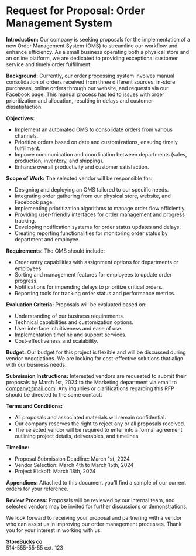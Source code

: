 # Request for Proposal: Order Management System

**Introduction:**
Our company is seeking proposals for the implementation of a new Order Management System (OMS) to streamline our workflow and enhance efficiency. As a small business operating both a physical store and an online platform, we are dedicated to providing exceptional customer service and timely order fulfillment.

**Background:**
Currently, our order processing system involves manual consolidation of orders received from three different sources: in-store purchases, online orders through our website, and requests via our Facebook page. This manual process has led to issues with order prioritization and allocation, resulting in delays and customer dissatisfaction.

**Objectives:**
- Implement an automated OMS to consolidate orders from various channels.
- Prioritize orders based on date and customizations, ensuring timely fulfillment.
- Improve communication and coordination between departments (sales, production, inventory, and shipping).
- Enhance overall productivity and customer satisfaction.

**Scope of Work:**
The selected vendor will be responsible for:
- Designing and deploying an OMS tailored to our specific needs.
- Integrating order gathering from our physical store, website, and Facebook page.
- Implementing prioritization algorithms to manage order flow efficiently.
- Providing user-friendly interfaces for order management and progress tracking.
- Developing notification systems for order status updates and delays.
- Creating reporting functionalities for monitoring order status by department and employee.

**Requirements:**
The OMS should include:
- Order entry capabilities with assignment options for departments or employees.
- Sorting and management features for employees to update order progress.
- Notifications for impending delays to prioritize critical orders.
- Reporting tools for tracking order status and performance metrics.

**Evaluation Criteria:**
Proposals will be evaluated based on:
- Understanding of our business requirements.
- Technical capabilities and customization options.
- User interface intuitiveness and ease of use.
- Implementation timeline and support services.
- Cost-effectiveness and scalability.

**Budget:**
Our budget for this project is flexible and will be discussed during vendor negotiations. We are looking for cost-effective solutions that align with our business needs.

**Submission Instructions:**
Interested vendors are requested to submit their proposals by March 1st, 2024 to the Marketing department via email to company@mail.com. Any inquiries or clarifications regarding this RFP should be directed to the same contact.

**Terms and Conditions:**
- All proposals and associated materials will remain confidential.
- Our company reserves the right to reject any or all proposals received.
- The selected vendor will be required to enter into a formal agreement outlining project details, deliverables, and timelines.

**Timeline:**
- Proposal Submission Deadline: March 1st, 2024
- Vendor Selection: March 4th to March 15th, 2024
- Project Kickoff: March 18th, 2024

**Appendices:**
Attached to this document you’ll find a sample of our current orders for your reference.

**Review Process:**
Proposals will be reviewed by our internal team, and selected vendors may be invited for further discussions or demonstrations.

We look forward to receiving your proposal and partnering with a vendor who can assist us in improving our order management processes. Thank you for your interest in working with us.

**StoreBucks co**  
514-555-55-55 ext. 123
